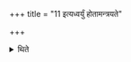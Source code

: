 +++
title = "11 इत्यध्वर्युं होतामन्त्रयते"

+++

<details><summary>थिते</summary>

इत्यध्वर्युं होतामन्त्रयते ११
</details>
